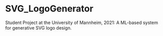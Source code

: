 # SVG_LogoGenerator

Student Project at the University of Mannheim, 2021: 
A ML-based system for generative SVG logo design.
